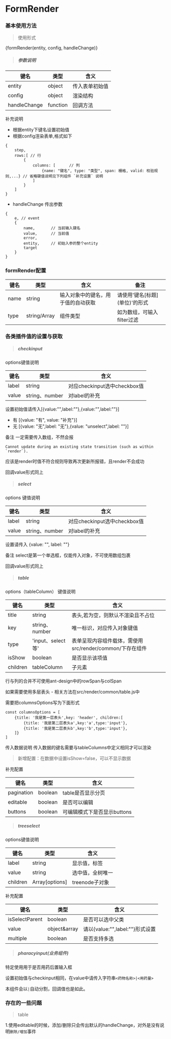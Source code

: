 # FormRender

### 基本使用方法
> 使用形式
<div>{formRender(entity, config, handleChange)}</div> 

> ##### 参数说明
|键名|类型|含义|
|-----|-----|-----|
|entity|object|传入表单初始值|
|config|object|渲染结构|
|handleChange|function|回调方法
补充说明
- 根据entity下键名设置初始值
- 根据config渲染表单,格式如下
```
{
    step,
    rows:[ // 行
        {
            columns: [      // 列
                {name: "键名", type: "类型", span: 栅格, valid: 校验规则,...} // 省略键值说明见下列组件 `补充设置` 说明 
            ]
        }
    ]
}
```
- handleChange 传出参数
```
{
    e, // event
    {
        name,       // 当前输入键名
        value,      // 当前值
        error,      
        entity,     // 初始入参的整个entity
        target
    }
}
```

### formRender配置
|键名|类型|含义|备注|
|-----|-----|-----|-----|
|name|string|输入对象中的键名，用于值的自动获取|请使用'键名\[标题\](单位)'的形式|
|type|string/Array|组件类型|如为数组，可输入filter过滤|

### 各类插件值的设置与获取
> ##### checkinput

options键值说明

|键名|类型|含义|
|-----|-----|-----|
|label|string|对应checkinput选中checkbox值|
|value|string、number|对label的补充|

设置初始值请传入[{value:"",label:""},{value:"",label:""}]
- 有 [{value: "有", value: "补充"}]
- 无 [{value: "无",label: "无"},{value: "unselect",label: ""}]

备注 一定需要传入数组，不然会报
```
Cannot update during an existing state transition (such as within `render`).
```
应该是render时值不符合规则导致再次更新所报错，且render不会成功

回调value形式同上

> ##### select

options 键值说明

|键名|类型|含义|
|-----|-----|-----|
|label|string|对应checkinput选中checkbox值|
|value|string、number|对label的补充|

设置请传入 {value: "", label: ""}

备注 select是第一个单选框，仅能传入对象，不可使用数组包裹

回调value形式同上

> ##### table

options（tableColumn） 键值说明

|键名|类型|含义|
|-----|-----|-----|
|title|string|表头,若为空，则默认不渲染且不占位|
|key|string、number|唯一标识，对应传入对象键值|
|type|'input、select等'|表单呈现内容组件载体，需使用src/render/common/下存在组件|
|isShow|boolean|是否显示该项值|
|children|tableColumn|子元素|

行与列的合并不可使用ant-design中的rowSpan与colSpan

如果需要使用多层表头 - 相关方法在src/render/common/table.js中

需要把columnsOptions写为下面形式
```
const columnsOptions = [
    {title: '我是第一层表头',key: 'header', children:[
        {title: '我是第二层表头a',key:'a',type:'input'},
        {title: '我是第二层表头b',key:'b',type:'input'},
    ]}
]
```
传入数据说明
传入数据的键名需要与tableColumns中定义相同才可以渲染
> 新增配置：在数据中设置isShow=false，可以不显示数据

补充配置

|键名|类型|含义|
|-----|-----|-----|
|pagination|boolean|table是否显示分页|
|editable|boolean|是否可以编辑|
|buttons|boolean|可编辑模式下是否显示buttons|



> ##### treeselect

options键值说明

|键名|类型|含义|
|-----|-----|-----|
|label|string|显示值，标签|
|value|string|选中值，全树唯一|
|children|Array[options]|treenode子对象|

补充配置

|键名|类型|含义|
|-----|-----|-----|
|isSelectParent|boolean|是否可以选中父类|
|value|object&array|请以{value:"",label:""}形式设置|
|multiple|boolean|是否支持多选|

> ##### pharacyinput(业务组件)

特定使用用于是否用药后置输入框

设置初始值与checkinput相同，在value中请传入字符串`<药物名称>|<用药量>`

本组件会以`|`自动分割，回调值也是如此。


### 存在的一些问题

> table

1.使用editable的时候，添加/删除只会传出默认的handleChange，对外是没有说明`删除/增加`事件
